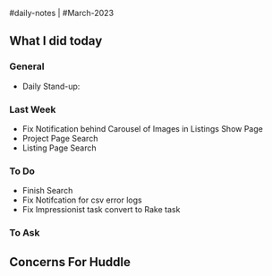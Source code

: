 #daily-notes | #March-2023

## What I did today


### General

- Daily Stand-up: 

### Last Week
- Fix Notification behind Carousel of Images in Listings Show Page
- Project Page Search
- Listing Page Search

### To Do

- Finish Search
- Fix Notifcation for csv error logs
- Fix Impressionist task convert to Rake task


### To Ask


## Concerns For Huddle


